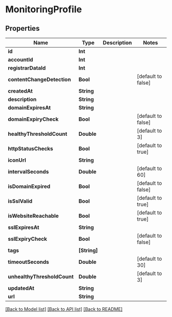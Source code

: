 # MonitoringProfile

## Properties
Name | Type | Description | Notes
------------ | ------------- | ------------- | -------------
**id** | **Int** |  | 
**accountId** | **Int** |  | 
**registrarDataId** | **Int** |  | 
**contentChangeDetection** | **Bool** |  | [default to false]
**createdAt** | **String** |  | 
**description** | **String** |  | 
**domainExpiresAt** | **String** |  | 
**domainExpiryCheck** | **Bool** |  | [default to false]
**healthyThresholdCount** | **Double** |  | [default to 3]
**httpStatusChecks** | **Bool** |  | [default to true]
**iconUrl** | **String** |  | 
**intervalSeconds** | **Double** |  | [default to 60]
**isDomainExpired** | **Bool** |  | [default to false]
**isSslValid** | **Bool** |  | [default to true]
**isWebsiteReachable** | **Bool** |  | [default to true]
**sslExpiresAt** | **String** |  | 
**sslExpiryCheck** | **Bool** |  | [default to false]
**tags** | **[String]** |  | 
**timeoutSeconds** | **Double** |  | [default to 30]
**unhealthyThresholdCount** | **Double** |  | [default to 3]
**updatedAt** | **String** |  | 
**url** | **String** |  | 

[[Back to Model list]](../README.md#documentation-for-models) [[Back to API list]](../README.md#documentation-for-api-endpoints) [[Back to README]](../README.md)


